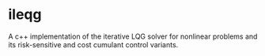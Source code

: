 # ileqg

A c++ implementation of the iterative LQG solver for nonlinear problems and its risk-sensitive and cost cumulant control variants.

